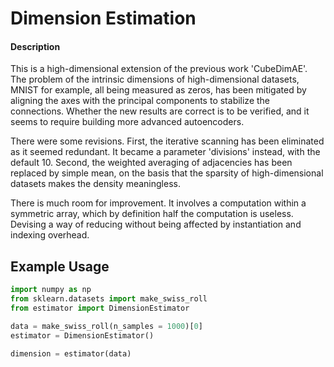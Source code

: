 # Dimension Estimation


#### Description

This is a high-dimensional extension of the previous work 'CubeDimAE'. The problem of the intrinsic dimensions of high-dimensional datasets, MNIST for example, all being measured as zeros, has been mitigated by aligning the axes with the principal components to stabilize the connections. Whether the new results are correct is to be verified, and it seems to require building more advanced autoencoders.

There were some revisions. First, the iterative scanning has been eliminated as it seemed redundant. It became a parameter 'divisions' instead, with the default 10. Second, the weighted averaging of adjacencies has been replaced by simple mean, on the basis that the sparsity of high-dimensional datasets makes the density meaningless.

There is much room for improvement. It involves a computation within a symmetric array, which by definition half the computation is useless. Devising a way of reducing without being affected by instantiation and indexing overhead.


## Example Usage

```python
import numpy as np
from sklearn.datasets import make_swiss_roll
from estimator import DimensionEstimator

data = make_swiss_roll(n_samples = 1000)[0]
estimator = DimensionEstimator()

dimension = estimator(data)
```
